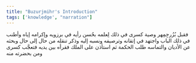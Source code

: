 ```yaml
---
title: "Buzurjmihr's Introduction"
tags: ['knowledge', "narration"]
---
```


 فقبل بُزُرجِمِهر وصية كسرى في ذلك لِعلمه بحُسن رأيه في برزويه وإكرامه إياه وأطنب في ذلك الباب واجتهد في إتقانه وترصيفه ونسبه إليه وذكر تنقله من حال إلى حال وبحثه عن الأديان والتماسه طلب الحكمة ثم استأذن على الملك فقرأه بين يديه فتعجَّب كسرى ومن بحضرته منه
